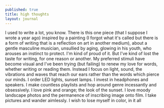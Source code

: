 ```yaml
---
published: true
title: high thoughts
layout: journal
---
```


I used to write a lot, you know.
There is this one piece (that I suppose I wrote a year ago) inspired by a painting (I forgot what it's called but there is a form of writing that is a reflection on art in another medium), about a gentle masculine musician, unsullied by aging, glowing in his youth, who arouses an instinct to protect. I'm kind of proud of it. 
But I've kind of lost the taste for writing, for one reason or another. My preferred stimuli have become visual and I've been trying (but failing) to renew my love for words, whether writing or reading them. Instead I focus on light, sound, the vibrations and waves that reach our ears rather than the words which pierce our minds. I order LED lights, sunset lamps. I invest in headphones and speakers. I make countless playlists and hop around genre incessantly and obsessively. I love pink and orange; the look of the sunset. I love moody landscape photos and the permanence of inscribing image onto film. I take pictures and wander aimlessly. I wish to lose myself in color, in it all